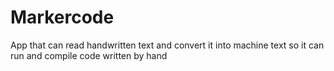 # Markercode
App that can read handwritten text and convert it into machine text so it can run and compile code written by hand
